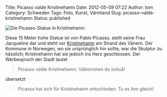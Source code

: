 Title: Picasso valde Kristinehamn
Date: 2012-05-09 07:22
Author: tom
Category: Schweden
Tags: Foto, Kunst, Värmland
Slug: picasso-valde-kristinehamn
Status: published

![Die Picasso-Statue in
Kristinehamn](http://www.fiket.de/pic/picasso_kristinh.jpg "Die Picasso-Statue in Kristinehamn")

Diese 15 Meter hohe Statue ist von Pablo Picasso, stellt seine Frau
Jacqueline dar und steht vor
[Kristinehamn](https://de.wikipedia.org/wiki/Kristinehamn) am Strand des
Vänern. Der Kommune in Norwegen, wo sie ursprünglich hin sollte, war die
Skulptur zu hässlich; Kristinehamn hat sie jedoch ins Herz geschlossen.
Der Werbespruch der Stadt lautet

> Picasso valde Kristinehamn. Välkommen du också!

übersetzt

> Picasso hat sich für Kristinehamn entschieden. Tu es ihm gleich!

